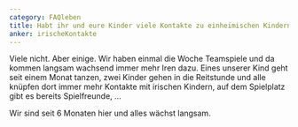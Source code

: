 ```yaml
---
category: FAQleben
title: Habt ihr und eure Kinder viele Kontakte zu einheimischen Kindern?
anker: irischeKontakte
---
```


Viele nicht. Aber einige. Wir haben einmal die Woche Teamspiele und da kommen langsam wachsend immer mehr Iren dazu. Eines unserer Kind geht seit einem Monat tanzen, zwei Kinder gehen in die Reitstunde und alle knüpfen dort immer mehr Kontakte mit irischen Kindern, auf dem Spielplatz gibt es bereits Spielfreunde, ... 

Wir sind seit 6 Monaten hier und alles wächst langsam.

